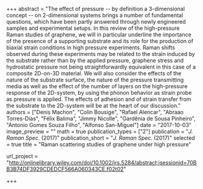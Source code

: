 +++
abstract = "The effect of pressure -- by definition a 3-dimensional concept -- on 2-dimensional systems brings a number of fundamental questions, which have been partly answered through newly engineered samples and experimental setups. In this review of the high-pressure Raman studies of graphene, we will in particular underline the importance of the presence of a supporting substrate and its role for the production of biaxial strain conditions in high pressure experiments. Raman shifts observed during these experiments may be related to the strain induced by the substrate rather than by the applied pressure, graphene stress and hydrostatic pressure not being straightforwardly equivalent in this case of a composite 2D-on-3D material. We will also consider the effects of the nature of the substrate surface, the nature of the pressure transmitting media as well as the effect of the number of layers on the high-pressure response of the 2D-system, by using the phonon behavior as strain probe as pressure is applied. The effects of adhesion and of strain transfer from the substrate to the 2D-system will be at the heart of our discussion."
authors = ["Denis Machon", "Colin Bousige", "Rafael Alencar", "Abraao Torres-Dias", "Félix Balima", "Jimmy Nicolle", "Gardênia de Sousa Pinheiro", "Antonio Gomes Souza Filho", "Alfonso San-Miguel"]
date = "2017-10-03"
image_preview = ""
math = true
publication_types = ["2"]
publication = "*J. Raman Spec.* (2017)"
publication_short = "*J. Raman Spec.* (2017)"
selected = true
title = "Raman scattering studies of graphene under high pressure"
<!-- url_pdf = "pdf/jrs5284.pdf" -->
url_project = "http://onlinelibrary.wiley.com/doi/10.1002/jrs.5284/abstract;jsessionid=70BB3B74DF3929CDEDCF566A060343CE.f02t02"


+++


<!-- url_slides = "#" -->
<!-- url_video = "#" -->
<!-- url_code = "#" -->
<!-- url_dataset = "#" -->











